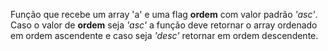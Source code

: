 Função que recebe um array 'a' e uma flag **ordem** com valor padrão *'asc'*. Caso o valor de **ordem** seja *'asc'* a função deve retornar o array ordenado em ordem ascendente e caso seja *'desc'* retornar em ordem descendente.
